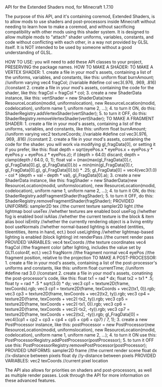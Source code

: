 API for the Extended Shaders mod, for Minecraft 1.7.10

The purpose of this API, and it's containing coremod, Extended Shaders, is to allow mods to use shaders and post-processors inside Minecraft without needing to learn how to make a coremod, and without sacrificing compatibility with other mods using this shader system.
It is designed to allow multiple mods to "attach" shader uniforms, variables, constants, and code without conflicting with each other, in a way not provided by GLSL itself.
It is NOT intended to be used by someone without a good understanding of GLSL.

HOW TO USE\:
  you will need to add these API classes to your project, PRESERVING the package names.
  HOW TO MAKE A SHADER\:
    TO MAKE A VERTEX SHADER\:
      1. create a file in your mod's assets, containing a list of the uniforms, variables, and constants, like this\:
        uniform float burnAmount; //uniform
        varying vec4 fragCol; //variable
        #define col vec3(.976, .969, .816) //constant
      2. create a file in your mod's assets, containing the code for the shader, like this\:
        fragCol = fragCol * col;
      3. create a new ShaderData instance, like this\:
        vertShader = new ShaderData(new ResourceLocation(modid, uniformslocation), new ResourceLocation(modid, codelocation), uniform name 1, uniform name 2, ...);
      4. to turn it ON, do this\:
        ShaderRegistry.addVertexShader(vertShader);
      5. to turn it OFF, do this\:
        ShaderRegistry.removeVertexShader(vertShader);
    TO MAKE A FRAGMENT SHADER\:
      1. create a file in your mod's assets, containing a list of the uniforms, variables, and constants, like this\:
        uniform float burnAmount; //uniform
        varying vec2 textureCoords; //variable
        #define col vec3(.976, .969, .816) //constant
      2. create a file in your mod's assets, containing the code for the shader. you will work via modifying gl_fragData[0],
      or setting it if you prefer, like this\:
        float depth = sqrt(eyePos.x * eyePos.x + eyePos.y * eyePos.y + eyePos.z * eyePos.z);
        if (depth > 64.0) discard;
        depth = clamp(depth / 64.0, 0, 1);
        float val = (max(max(gl_FragData[0].r, gl_FragData[0].g), gl_FragData[0].b) + min(min(gl_FragData[0].r, gl_FragData[0].g), gl_FragData[0].b)) * .25;
        gl_FragData[0] = vec4(vec3(1.0) - col * (depth + val - depth * val), gl_FragData[0].a);
      3. create a new ShaderData instance, like this\:
        fragShader = new ShaderData(new ResourceLocation(modid, uniformslocation), new ResourceLocation(modid, codelocation), uniform name 1, uniform name 2, ...);
      4. to turn it ON, do this\:
        ShaderRegistry.addFragmentShader(fragShader);
      5. to turn it OFF, do this\:
        ShaderRegistry.removeFragmentShader(fragShader);
    PROVIDED UNIFORMS\:
      sampler2D tex //the current texture
      sampler2D light //the lightmap
      bool useTex //whether textures are enabled
      bool useFog //whether fog is enabled
      bool isAlias //whether the current texture is the block & item alias
      bool isEntity //whether the currently rendering object is a living entity
      bool useNormals //whether normal-based lighting is enabled (entities, tileentities, items in hand, ect.)
      bool useLighting //whether lightmap-based lighting is enabled (block lighting)
      int renderPass //the current render pass
    PROVIDED VARIABLES\:
      vec4 texCoords //the texture coordinates
      vec4 fragCol //the fragment color (after lighting, includes the value set by GL11.color4f, ect.)
      vec3 fragNorm //the fragment normal
      vec4 eyePos //the fragment position, relative to the projection
  TO MAKE A POST-PROCESSOR\:
    1. create a file in your mod's assets, containing a list of the post-processor's uniforms and constants, like this\:
      uniform float currentTime; //uniform
      #define rad 3.0 //constant
    2. create a file in your mod's assets, conatining the post-processor's code, like this\:
      float tx1 = rad * dx;
      float tx2 = tx1 * .5;
      float ty = rad * .5 * sqrt(3.0) * dy;
      vec3 cp1 = texture2D(frame, texCoords).rgb;
      vec3 cp1 = texture2D(frame, texCoords + vec2(tx1, 0)).rgb;
      vec3 cp3 = texture2D(frame, texCoords + vec2(tx2, ty)).rgb;
      vec3 cp4 = texture2D(frame, texCoords + vec2(-tx2, ty)).rgb;
      vec3 cp5 = texture2D(frame, texCoords + vec2(-tx1, 0)).rgb;
      vec3 cp6 = texture2D(frame, texCoords + vec2(-tx2, -ty)).rgb;
      vec3 cp7 = texture2D(frame, texCoords + vec2(tx2, -ty)).rgb;
      gl_FragData[0] = vec4((cp1 + cp2 + cp3 + cp4 + cp5 + cp6 + cp7) / 7, 1);
    3. create a new PostProcessor instance, like this\:
      postProcessor = new PostProcessor(new ResourceLocation(modid, uniformslocation), new ResourceLocation(modid, codelocation), uniform name 1, uniform name 2, ...);
    4. to turn it ON use this\:
      PostProcessorRegistry.addPostProcessor(postProcessor);
    5. to turn it OFF use this\:
      PostProcessorRegistry.removePostProcessor(postProcessor);
    PROVIDED UNIFORMS\:
      sampler2D frame //the current render scene
      float dx //x-distance between pixels
      float dy //y-distance between pixels
    PROVIDED VARIABLES\:
      vec2 texCoords //current pixel location

The API also allows for priorities on shaders and post-processors, as well as multiple render passes. Look through the API for more information on these advanced features.

